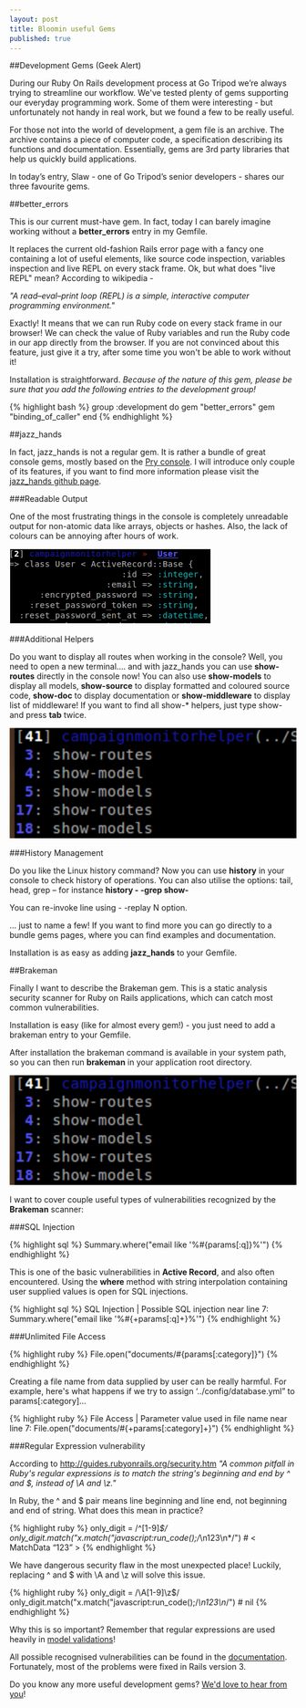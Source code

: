 ```yaml
---
layout: post
title: Bloomin useful Gems
published: true
---
```


##Development Gems (Geek Alert)
	 	 	
During our Ruby On Rails development process at Go Tripod we’re always trying to streamline our workflow. We've tested plenty of gems supporting our everyday programming work. Some of them were interesting - but unfortunately not handy in real work, but we found a few to be really useful.

For those not into the world of development, a gem file is an archive. The archive contains a piece of computer code, a specification describing its functions and documentation. Essentially, gems are 3rd party libraries that help us quickly build applications.

In today’s entry, Slaw - one of Go Tripod’s senior developers - shares our three favourite gems.

##better_errors

This is our current must-have gem. In fact, today I can barely imagine working without a **better_errors** entry in my Gemfile.

It replaces the current old-fashion Rails error page with a fancy one containing a lot of useful elements, like source code inspection, variables inspection and live REPL on every stack frame. Ok, but what does "live REPL" mean? According to wikipedia - 

*"A read–eval–print loop (REPL) is a simple, interactive computer programming environment."*

Exactly! It means that we can run Ruby code on every stack frame in our browser! We can check the value of Ruby variables and run the Ruby code in our app directly from the browser. If you are not convinced about this feature, just give it a try, after some time you won't be able to work without it!

Installation is straightforward. *Because of the nature of this gem, please be sure that you add the following entries to the development group!*

{% highlight bash %} 
group :development do
	gem "better_errors"
	gem "binding_of_caller"
end	
{% endhighlight %}


##jazz_hands

In fact, jazz_hands is not a regular gem. It is rather a bundle of great console gems, mostly based on the [Pry console](http://pryrepl.org/). I will introduce only couple of its features, if you want to find more information please visit the [jazz_hands github page](https://github.com/nixme/jazz_hands).


###Readable Output

One of the most frustrating things in the console is completely unreadable output for non-atomic data like arrays, objects or hashes. Also, the lack of colours can be annoying after hours of work.

![Readable Output](/assets/img/blog/readable-output.png "Readable Output")


###Additional Helpers

Do you want to display all routes when working in the console? Well, you need to open a new terminal.... and with jazz_hands you can use **show-routes** directly in the console now! You can also use **show-models** to display all models, **show-source** to display formatted and coloured source code, **show-doc** to display documentation or **show-middleware** to display list of middleware! If you want to find all show-* helpers, just type show- and press **tab** twice.

![Tab Completion](/assets/img/blog/tab-completion.png "Tab Completion")


###History Management

Do you like the Linux history command? Now you can use **history** in your console to check history of operations. You can also utilise the options: tail, head, grep – for instance **history - -grep show-**

You can re-invoke line using - -replay N option.

... just to name a few! If you want to find more you can go directly to a bundle gems pages, where you can find examples and documentation.

Installation is as easy as adding **jazz_hands** to your Gemfile.


##Brakeman

Finally I want to describe the Brakeman gem. This is a static analysis security scanner for Ruby on Rails applications, which can catch most common vulnerabilities.

Installation is easy (like for almost every gem!) - you just need to add a brakeman entry to your Gemfile.

After installation the brakeman command is available in your system path, so you can then run **brakeman** in your application root directory.

![Brakeman, image from the rails-breakman site](/assets/img/blog/tab-completion.png "Brakeman, image from the rails-breakman site")

I want to cover couple useful types of vulnerabilities recognized by the **Brakeman** scanner:

###SQL Injection

{% highlight sql %}
Summary.where("email like '%#{params[:q]}%'")
{% endhighlight %}

This is one of the basic vulnerabilities in **Active Record**, and also often encountered. Using the **where** method with string interpolation containing user supplied values is open for SQL injections.

{% highlight sql %}
SQL Injection        | Possible SQL injection near line 7: Summary.where("email like '%#{+params[:q]+}%'")
{% endhighlight %}


###Unlimited File Access

{% highlight ruby %}
File.open("documents/#{params[:category]}")
{% endhighlight %}

Creating a file name from data supplied by user can be really harmful. For example, here's what happens if we try to assign ‘../config/database.yml” to params[:category]...

{% highlight ruby %}
File Access          | Parameter value used in file name near line 7: File.open("documents/#{+params[:category]+}") 
{% endhighlight %}

###Regular Expression vulnerability

According to http://guides.rubyonrails.org/security.htm *"A common pitfall in Ruby's regular expressions is to match the string's beginning and end by ^ and $, instead of \A and \z."*

In Ruby, the ^ and $ pair means line beginning and line end, not beginning and end of string. What does this mean in practice? 

{% highlight ruby %}
only_digit = /^[1-9]*$/
only_digit.match("x.match("javascript:run_code();/*\n123\n*/") # < MatchData “123” > 
{% endhighlight %}

We have dangerous security flaw in the most unexpected place! Luckily, replacing ^ and $ with \A and \z will solve this issue.

{% highlight ruby %}
only_digit = /\A[1-9]\z$/
only_digit.match("x.match("javascript:run_code();/*\n123\n*/") # nil 
{% endhighlight %}

Why this is so important? Remember that regular expressions are used heavily in [model validations](http://guides.rubyonrails.org/active_record_validations.html)! 

All possible recognised vulnerabilities can be found in the [documentation](http://brakemanscanner.org/docs/warning_types/t). Fortunately, most of the problems were fixed in Rails version 3. 

Do you know any more useful development gems? [We'd love to hear from you](/#contact)!







